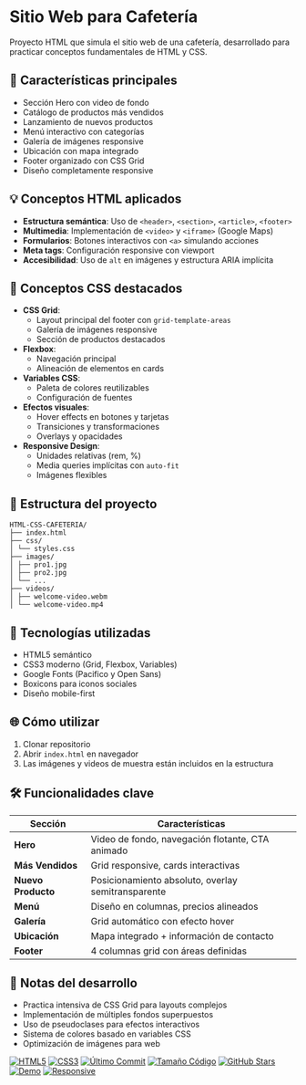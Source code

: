 # Sitio Web para Cafetería

Proyecto HTML que simula el sitio web de una cafetería, desarrollado para practicar conceptos fundamentales de HTML y CSS.

## 🚀 Características principales
- Sección Hero con video de fondo
- Catálogo de productos más vendidos
- Lanzamiento de nuevos productos
- Menú interactivo con categorías
- Galería de imágenes responsive
- Ubicación con mapa integrado
- Footer organizado con CSS Grid
- Diseño completamente responsive

## 💡 Conceptos HTML aplicados
- **Estructura semántica**: Uso de `<header>`, `<section>`, `<article>`, `<footer>`
- **Multimedia**: Implementación de `<video>` y `<iframe>` (Google Maps)
- **Formularios**: Botones interactivos con `<a>` simulando acciones
- **Meta tags**: Configuración responsive con viewport
- **Accesibilidad**: Uso de `alt` en imágenes y estructura ARIA implícita

## 🎨 Conceptos CSS destacados
- **CSS Grid**: 
  - Layout principal del footer con `grid-template-areas`
  - Galería de imágenes responsive
  - Sección de productos destacados
- **Flexbox**: 
  - Navegación principal
  - Alineación de elementos en cards
- **Variables CSS**: 
  - Paleta de colores reutilizables
  - Configuración de fuentes
- **Efectos visuales**:
  - Hover effects en botones y tarjetas
  - Transiciones y transformaciones
  - Overlays y opacidades
- **Responsive Design**:
  - Unidades relativas (rem, %)
  - Media queries implícitas con `auto-fit`
  - Imágenes flexibles

## 📂 Estructura del proyecto
```plaintext
HTML-CSS-CAFETERIA/
├── index.html
├── css/
│ └── styles.css
├── images/
│ ├── pro1.jpg
│ ├── pro2.jpg
│ └── ...
├── videos/
│ ├── welcome-video.webm
│ └── welcome-video.mp4
```

## 🔧 Tecnologías utilizadas
- HTML5 semántico
- CSS3 moderno (Grid, Flexbox, Variables)
- Google Fonts (Pacifico y Open Sans)
- Boxicons para iconos sociales
- Diseño mobile-first

## 🌐 Cómo utilizar
1. Clonar repositorio
2. Abrir `index.html` en navegador
3. Las imágenes y videos de muestra están incluidos en la estructura

## 🛠️ Funcionalidades clave
| Sección           | Características                                  |
|-------------------|--------------------------------------------------|
| **Hero**          | Video de fondo, navegación flotante, CTA animado |
| **Más Vendidos**  | Grid responsive, cards interactivas              |
| **Nuevo Producto**| Posicionamiento absoluto, overlay semitransparente|
| **Menú**          | Diseño en columnas, precios alineados            |
| **Galería**       | Grid automático con efecto hover                 |
| **Ubicación**     | Mapa integrado + información de contacto         |
| **Footer**        | 4 columnas grid con áreas definidas              |

## 📌 Notas del desarrollo
- Practica intensiva de CSS Grid para layouts complejos
- Implementación de múltiples fondos superpuestos
- Uso de pseudoclases para efectos interactivos
- Sistema de colores basado en variables CSS
- Optimización de imágenes para web


[![HTML5](https://img.shields.io/badge/HTML5-E34F26?logo=html5&logoColor=white)](https://developer.mozilla.org/en-US/docs/Web/HTML)
[![CSS3](https://img.shields.io/badge/CSS3-1572B6?logo=css3&logoColor=white)](https://developer.mozilla.org/en-US/docs/Web/CSS)
[![Último Commit](https://img.shields.io/github/last-commit/Seb-RM/HTML-CSS-Cafeteria)](https://github.com/Seb-RM/HTML-CSS-Cafeteria/commits)
[![Tamaño Código](https://img.shields.io/github/repo-size/Seb-RM/HTML-CSS-Cafeteria)](https://github.com/Seb-RM/HTML-CSS-Cafeteria)
[![GitHub Stars](https://img.shields.io/github/stars/Seb-RM/HTML-CSS-Cafeteria)](https://github.com/Seb-RM/HTML-CSS-Cafeteria/stargazers)
[![Demo](https://img.shields.io/badge/Ver%20Sitio-Online%20☕-2ea44f?logo=google-chrome)](https://seb-rm.github.io/HTML-CSS-Cafeteria/)
[![Responsive](https://img.shields.io/badge/Responsive-Tested%20☕-brightgreen)](https://seb-rm.github.io/HTML-CSS-Cafeteria/)
